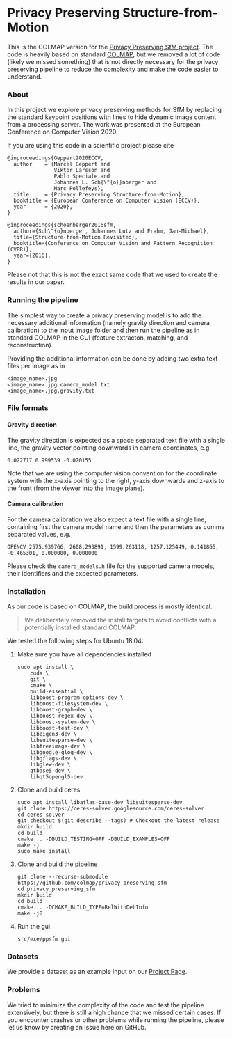 # Privacy Preserving Structure-from-Motion

This is the COLMAP version for the [Privacy Preserving SfM project](http://www.cvg.ethz.ch/research/privacy-preserving-sfm).
The code is heavily based on standard [COLMAP](www.github.com/colmap/colmap),
but we removed a lot of code (likely we missed something) that is not directly
necessary for the privacy preserving pipeline to reduce the complexity and make
the code easier to understand.

### About

In this project we explore privacy preserving methods for SfM by replacing the
standard keypoint positions with lines to hide dynamic image content from
a processing server. The work was presented at the European Conference on
Computer Vision 2020.

If you are using this code in a scientific project please cite
```
@inproceedings{Geppert2020ECCV,
  author    = {Marcel Geppert and
               Viktor Larsson and
               Pablo Speciale and
               Johannes L. Sch{\"{o}}nberger and
               Marc Pollefeys},
  title     = {Privacy Preserving Structure-from-Motion},
  booktitle = {European Conference on Computer Vision (ECCV)},
  year      = {2020},
}

@inproceedings{schoenberger2016sfm,
  author={Sch\"{o}nberger, Johannes Lutz and Frahm, Jan-Michael},
  title={Structure-from-Motion Revisited},
  booktitle={Conference on Computer Vision and Pattern Recognition (CVPR)},
  year={2016},
}
```

Please not that this is not the exact same code that we used to create the results in our paper.

### Running the pipeline

The simplest way to create a privacy preserving model is to add the necessary
additional information (namely gravity direction and camera calibration) to the
input image folder and then run the pipeline as in standard COLMAP in the GUI
(feature extracton, matching, and reconstruction).

Providing the additional information can be done by adding two extra text files
per image as in
```
<image_name>.jpg
<image_name>.jpg.camera_model.txt
<image_name>.jpg.gravity.txt
```

### File formats

#### Gravity direction
The gravity direction is expected as a space separated text file with a single
line, the gravity vector pointing downwards in camera coordinates, e.g.
```
0.022717 0.999539 -0.020155
```
Note that we are using the computer vision convention for the coordinate system
with the x-axis pointing to the right,  y-axis downwards and z-axis to the
front (from the viewer into the image plane).


#### Camera calibration

For the camera calibration we also expect a text file with a
single line, containing first the camera model name and then the parameters
as comma separated values, e.g.
```
OPENCV 2575.939766, 2608.293891, 1599.263118, 1257.125449, 0.141865, -0.465301, 0.000000, 0.000000
```
Please check the `camera_models.h` file for the supported camera models, their
identifiers and the expected parameters.

### Installation

As our code is based on COLMAP, the build process is mostly identical.

> We deliberately removed the install targets to avoid conflicts with a
> potentially installed standard COLMAP.

We tested the following steps for Ubuntu 18.04:

1. Make sure you have all dependencies installed
    ```shell script
    sudo apt install \
        cuda \
        git \
        cmake \
        build-essential \
        libboost-program-options-dev \
        libboost-filesystem-dev \
        libboost-graph-dev \
        libboost-regex-dev \
        libboost-system-dev \
        libboost-test-dev \
        libeigen3-dev \
        libsuitesparse-dev \
        libfreeimage-dev \
        libgoogle-glog-dev \
        libgflags-dev \
        libglew-dev \
        qtbase5-dev \
        libqt5opengl5-dev 
    ```
   
2. Clone and build ceres
    ```shell script
    sudo apt install libatlas-base-dev libsuitesparse-dev
    git clone https://ceres-solver.googlesource.com/ceres-solver
    cd ceres-solver
    git checkout $(git describe --tags) # Checkout the latest release
    mkdir build
    cd build
    cmake .. -DBUILD_TESTING=OFF -DBUILD_EXAMPLES=OFF
    make -j
    sudo make install
    ```

3. Clone and build the pipeline
    ```shell script
    git clone --recurse-submodule https://github.com/colmap/privacy_preserving_sfm
    cd privacy_preserving_sfm
    mkdir build
    cd build
    cmake .. -DCMAKE_BUILD_TYPE=RelWithDebInfo
    make -j8
    ```
4. Run the gui
    ```shell script
    src/exe/ppsfm gui
    ```

### Datasets

We provide a dataset as an example input on our [Project Page](http://www.cvg.ethz.ch/research/privacy-preserving-sfm).


### Problems

We tried to minimize the complexity of the code and test the pipeline
extensively, but there is still a high chance that we missed certain cases.
If you encounter crashes or other problems while running the pipeline,
please let us know by creating an Issue here on GitHub.

